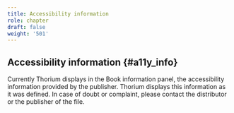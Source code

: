 ```yaml
---
title: Accessibility information
role: chapter
draft: false
weight: '501'
---
```



## Accessibility information {#a11y_info}

Currently Thorium displays in the Book information panel, the accessibility information provided by the publisher. Thorium displays this information as it was defined. In case of doubt or
complaint, please contact the distributor or the publisher of the file.
